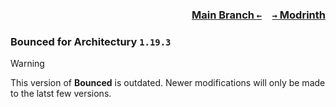 ### <p align=right>[Main Branch `←`](https://github.com/KessokuTeaTime/Bounced)&emsp;[`→` Modrinth](https://modrinth.com/mod/bounced)</p>

### Bounced for Architectury `1.19.3`

> [!WARNING]
> This version of **Bounced** is outdated. Newer modifications will only be made to the latst few versions.
